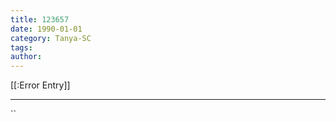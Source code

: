 ```yaml
---
title: 123657
date: 1990-01-01
category: Tanya-SC
tags: 
author: 
---
```


[[:Error Entry]]

---



``
